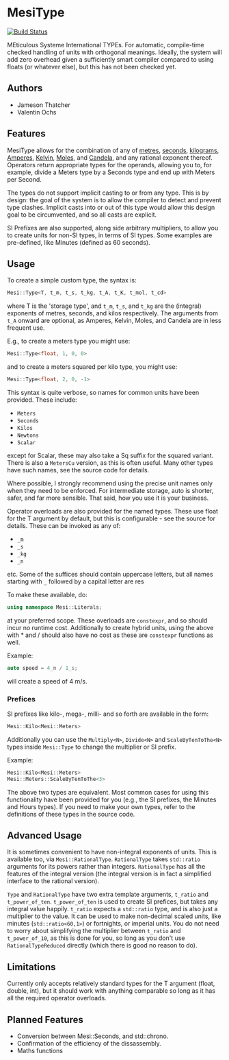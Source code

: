 MesiType
========

[![Build Status](https://api.travis-ci.org/SirEelBiscuits/mesitype.svg?branch=master)](https://travis-ci.org/SirEelBiscuits/mesitype)

MEticulous Systeme International TYPEs. For automatic, compile-time checked
handling of units with orthogonal meanings.
Ideally, the system will add zero overhead given a sufficiently smart compiler
compared to using floats (or whatever else), but this has not been checked yet.

Authors
-------

- Jameson Thatcher
- Valentin Ochs

Features
--------
MesiType allows for the combination of any of
[metres](http://en.wikipedia.org/wiki/Metre),
[seconds](http://en.wikipedia.org/wiki/Second), 
[kilograms](http://en.wikipedia.org/wiki/Kilogram),
[Amperes](http://en.wikipedia.org/wiki/Ampere),
[Kelvin](http://en.wikipedia.org/wiki/Kelvin),
[Moles](http://en.wikipedia.org/wiki/Mole_(Unit)), and
[Candela](http://en.wikipedia.org/wiki/Candela),
and any rational exponent thereof.
Operators return appropriate types for the operands, allowing you to, for
example, divide a Meters type by a Seconds type and end up with Meters per
Second.

The types do not support implicit casting to or from any type.
This is by design: the goal of the system is to allow the compiler to detect
and prevent type clashes.
Implicit casts into or out of this type would allow this design goal to be
circumvented, and so all casts are explicit.

SI Prefixes are also supported, along side arbitrary multipliers, to allow you
to create units for non-SI types, in terms of SI types.
Some examples are pre-defined, like Minutes (defined as 60 seconds).

Usage
-----
To create a simple custom type, the syntax is:

```cpp
Mesi::Type<T, t_m, t_s, t_kg, t_A, t_K, t_mol, t_cd>
```
    
where T is the 'storage type', and `t_m`, `t_s`, and `t_kg` are the
(integral) exponents of metres, seconds, and kilos respectively.
The arguments from `t_A` onward are optional, as Amperes, Kelvin, Moles, and
Candela are in less frequent use.

E.g., to create a meters type you might use:

```cpp
Mesi::Type<float, 1, 0, 0>
```
    
and to create a meters squared per kilo type, you might use:

```cpp
Mesi::Type<float, 2, 0, -1>
```

This syntax is quite verbose, so names for common units have been provided.
These include:

* `Meters`
* `Seconds`
* `Kilos`
* `Newtons`
* `Scalar`

except for Scalar, these may also take a Sq suffix for the squared variant.
There is also a `MetersCu` version, as this is often useful.
Many other types have such names, see the source code for details.

Where possible, I strongly recommend using the precise unit names only when
they need to be enforced.
For intermediate storage, auto is shorter, safer, and far more sensible.
That said, how you use it is your business.

Operator overloads are also provided for the named types.
These use float for the T argument by default, but this is configurable -
see the source for details.
These can be invoked as any of:

* `_m`
* `_s`
* `_kg`
* `_n`

etc. Some of the suffices should contain uppercase letters, but all names
starting with `_` followed by a capital letter are res


To make these available, do:

```cpp
using namespace Mesi::Literals;
```

at your preferred scope.
These overloads are `constexpr`, and so should incur no runtime cost.
Additionally to create hybrid units, using the above with * and / should
also have no cost as these are `constexpr` functions as well.

Example:

```cpp
auto speed = 4_m / 1_s;
```

will create a speed of 4 m/s.

### Prefices

SI prefixes like kilo-, mega-, milli- and so forth are available in the form:

```cpp
Mesi::Kilo<Mesi::Meters>
```

Additionally you can use the `Multiply<N>`, `Divide<N>` and `ScaleByTenToThe<N>`
types inside `Mesi::Type` to change the multiplier or SI prefix.

Example:

```cpp
Mesi::Kilo<Mesi::Meters>
Mesi::Meters::ScaleByTenToThe<3>
```

The above two types are equivalent.
Most common cases for using this functionality have been provided for you (e.g.,
the SI prefixes, the Minutes and Hours types).
If you need to make your own types, refer to the definitions of these types in
the source code.

Advanced Usage
--------------

It is sometimes convenient to have non-integral exponents of units. This is
available too, via `Mesi::RationalType`.
`RationalType` takes `std::ratio` arguments for its powers rather than integers.
`RationalType` has all the features of the integral version (the integral
version is in fact a simplified interface to the rational version).

`Type` and `RationalType` have two extra template arguments, `t_ratio` and
`t_power_of_ten`.
`t_power_of_ten` is used to create SI prefices, but takes any integral value
happily.
`t_ratio` expects a `std::ratio` type, and is also just a multiplier to the
value. It can be used to make non-decimal scaled units, like minutes
(`std::ratio<60,1>`) or fortnights, or imperial units.
You do not need to worry about simplifying the multiplier between `t_ratio` and
`t_power_of_10`, as this is done for you, so long as you don't use
`RationalTypeReduced` directly (which there is good no reason to do).

Limitations
-----------
Currently only accepts relatively standard types for the T argument (float,
double, int), but it should work with anything comparable so long as it has
all the required operator overloads.

Planned Features
----------------

* Conversion between Mesi::Seconds, and std::chrono.
* Confirmation of the efficiency of the dissassembly.
* Maths functions
